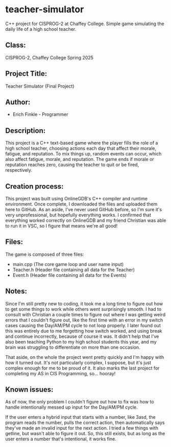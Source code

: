 # teacher-simulator
C++ project for CISPROG-2 at Chaffey College. Simple game simulating the daily life of a high school teacher.

## Class:
CISPROG-2, Chaffey College Spring 2025

## Project Title:
Teacher Simulator (Final Project)

## Author:
 - Erich Finkle - Programmer

## Description:
This project is a C++ text-based game where the player fills the role of a high school teacher, choosing actions each day that affect their morale, fatigue, and reputation.
To mix things up, random events can occur, which also affect fatigue, morale, and reputation.  The game ends if morale or reputation reaches zero, causing the teacher to quit or be fired, respectively.

## Creation process:
This project was built using OnlineGDB's C++ compiler and runtime environment. Once complete, I downloaded the files and uploaded them here to GitHub.
As an aside, I've never used GitHub before, so I'm sure it's very unprofessional, but hopefully everything works.
I confirmed that everything worked correctly on OnlineGDB and my friend Christian was able to run it in VSC, so I figure that means we're all good!

## Files:
The game is composed of three files:
- main.cpp (The core game loop and user name input)
- Teacher.h (Header file containing all data for the Teacher)
- Event.h (Header file containing all data for the Events)

## Notes:
Since I'm still pretty new to coding, it took me a long time to figure out how to get some things to work while others went surprisingly smooth. 
I had to consult with Christian a couple times to figure out where I was getting weird errors that I couldn't figure out, like the first time with an error in my switch cases causing the Day/AM/PM cycle to not loop properly.
I later found out this was entirely due to me forgetting how switch worked, and using break and continue incorrectly, because of course it was.
It didn't help that I've also been teaching Python to my high school students this year, and my brain was struggling to differentiate on more than one occasion.

  That aside, on the whole the project went pretty quickly and I'm happy with how it turned out. It's not particularly complex, I suppose, but it's just complex enough for me to be proud of it.
  It also marks the last project for completing my AS in CIS Programming, so... hooray!

## Known issues:
As of now, the only problem I couldn't figure out how to fix was how to handle intentionally messed up input for the Day/AM/PM cycle. 

  If the user enters a hybrid input that starts with a number, like 3asd, the program reads the number, pulls the correct action, then automatically says they've made an invalid input for the next action.
  I tried a few things with getline, but wasn't able to figure it out. So, this still exists, but as long as the user enters a number that's intentional, it works fine.
